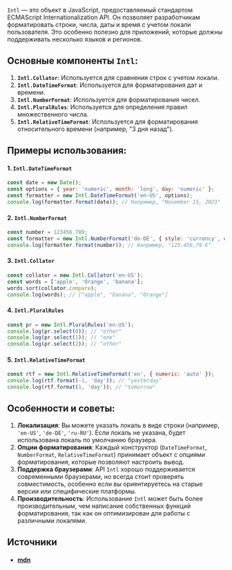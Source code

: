 `Intl` — это объект в JavaScript, предоставляемый стандартом ECMAScript Internationalization API. Он позволяет разработчикам форматировать строки, числа, даты и время с учетом локали пользователя. Это особенно полезно для приложений, которые должны поддерживать несколько языков и регионов.

## Основные компоненты `Intl`:

1. **`Intl.Collator`**: Используется для сравнения строк с учетом локали.
2. **`Intl.DateTimeFormat`**: Используется для форматирования дат и времени.
3. **`Intl.NumberFormat`**: Используется для форматирования чисел.
4. **`Intl.PluralRules`**: Используется для определения правил множественного числа.
5. **`Intl.RelativeTimeFormat`**: Используется для форматирования относительного времени (например, "3 дня назад").

## Примеры использования:

#### 1. `Intl.DateTimeFormat`

```javascript
const date = new Date();
const options = { year: 'numeric', month: 'long', day: 'numeric' };
const formatter = new Intl.DateTimeFormat('en-US', options);
console.log(formatter.format(date)); // Например, "November 15, 2023"
```

#### 2. `Intl.NumberFormat`

```javascript
const number = 123456.789;
const formatter = new Intl.NumberFormat('de-DE', { style: 'currency', currency: 'EUR' });
console.log(formatter.format(number)); // Например, "123.456,79 €"
```

#### 3. `Intl.Collator`

```javascript
const collator = new Intl.Collator('en-US');
const words = ['apple', 'Orange', 'banana'];
words.sort(collator.compare);
console.log(words); // ["apple", "banana", "Orange"]
```

#### 4. `Intl.PluralRules`

```javascript
const pr = new Intl.PluralRules('en-US');
console.log(pr.select(0)); // "other"
console.log(pr.select(1)); // "one"
console.log(pr.select(2)); // "other"
```

#### 5. `Intl.RelativeTimeFormat`

```javascript
const rtf = new Intl.RelativeTimeFormat('en', { numeric: 'auto' });
console.log(rtf.format(-1, 'day')); // "yesterday"
console.log(rtf.format(1, 'day')); // "tomorrow"
```

## Особенности и советы:

1. **Локализация**: Вы можете указать локаль в виде строки (например, `'en-US'`, `'de-DE'`, `'ru-RU'`). Если локаль не указана, будет использована локаль по умолчанию браузера.
2. **Опции форматирования**: Каждый конструктор (`DateTimeFormat`, `NumberFormat`, `RelativeTimeFormat`) принимает объект с опциями форматирования, которые позволяют настроить вывод.
3. **Поддержка браузерами**: API `Intl` хорошо поддерживается современными браузерами, но всегда стоит проверять совместимость, особенно если вы ориентируетесь на старые версии или специфические платформы.
4. **Производительность**: Использование `Intl` может быть более производительным, чем написание собственных функций форматирования, так как он оптимизирован для работы с различными локалями.

## Источники
- #### [mdn](https://developer.mozilla.org/ru/docs/Web/JavaScript/Reference/Global_Objects/Intl)